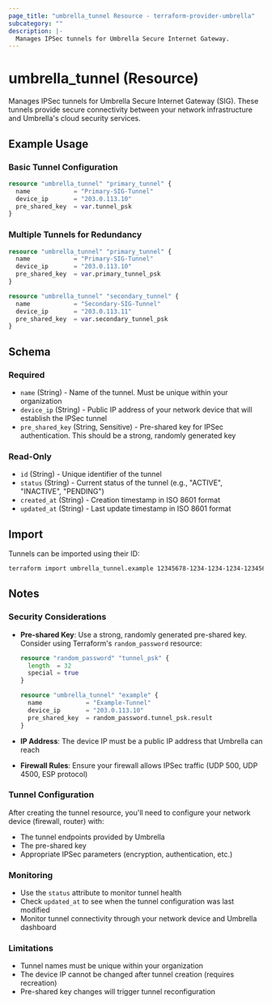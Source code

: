 ```yaml
---
page_title: "umbrella_tunnel Resource - terraform-provider-umbrella"
subcategory: ""
description: |-
  Manages IPSec tunnels for Umbrella Secure Internet Gateway.
---
```


# umbrella_tunnel (Resource)

Manages IPSec tunnels for Umbrella Secure Internet Gateway (SIG). These tunnels provide secure connectivity between your network infrastructure and Umbrella's cloud security services.

## Example Usage

### Basic Tunnel Configuration

```terraform
resource "umbrella_tunnel" "primary_tunnel" {
  name            = "Primary-SIG-Tunnel"
  device_ip       = "203.0.113.10"
  pre_shared_key  = var.tunnel_psk
}
```

### Multiple Tunnels for Redundancy

```terraform
resource "umbrella_tunnel" "primary_tunnel" {
  name            = "Primary-SIG-Tunnel"
  device_ip       = "203.0.113.10"
  pre_shared_key  = var.primary_tunnel_psk
}

resource "umbrella_tunnel" "secondary_tunnel" {
  name            = "Secondary-SIG-Tunnel"
  device_ip       = "203.0.113.11"
  pre_shared_key  = var.secondary_tunnel_psk
}
```

## Schema

### Required

- `name` (String) - Name of the tunnel. Must be unique within your organization
- `device_ip` (String) - Public IP address of your network device that will establish the IPSec tunnel
- `pre_shared_key` (String, Sensitive) - Pre-shared key for IPSec authentication. This should be a strong, randomly generated key

### Read-Only

- `id` (String) - Unique identifier of the tunnel
- `status` (String) - Current status of the tunnel (e.g., "ACTIVE", "INACTIVE", "PENDING")
- `created_at` (String) - Creation timestamp in ISO 8601 format
- `updated_at` (String) - Last update timestamp in ISO 8601 format

## Import

Tunnels can be imported using their ID:

```bash
terraform import umbrella_tunnel.example 12345678-1234-1234-1234-123456789012
```

## Notes

### Security Considerations

- **Pre-shared Key**: Use a strong, randomly generated pre-shared key. Consider using Terraform's `random_password` resource:
  ```terraform
  resource "random_password" "tunnel_psk" {
    length  = 32
    special = true
  }
  
  resource "umbrella_tunnel" "example" {
    name            = "Example-Tunnel"
    device_ip       = "203.0.113.10"
    pre_shared_key  = random_password.tunnel_psk.result
  }
  ```

- **IP Address**: The device IP must be a public IP address that Umbrella can reach
- **Firewall Rules**: Ensure your firewall allows IPSec traffic (UDP 500, UDP 4500, ESP protocol)

### Tunnel Configuration

After creating the tunnel resource, you'll need to configure your network device (firewall, router) with:
- The tunnel endpoints provided by Umbrella
- The pre-shared key
- Appropriate IPSec parameters (encryption, authentication, etc.)

### Monitoring

- Use the `status` attribute to monitor tunnel health
- Check `updated_at` to see when the tunnel configuration was last modified
- Monitor tunnel connectivity through your network device and Umbrella dashboard

### Limitations

- Tunnel names must be unique within your organization
- The device IP cannot be changed after tunnel creation (requires recreation)
- Pre-shared key changes will trigger tunnel reconfiguration